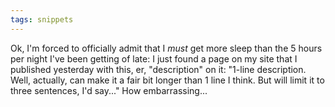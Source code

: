 ```yaml
---
tags: snippets
---
```


Ok, I'm forced to officially admit that I *must* get more sleep than the 5 hours per night I've been getting of late: I just found a page on my site that I published yesterday with this, er, "description" on it: "1-line description. Well, actually, can make it a fair bit longer than 1 line I think. But will limit it to three sentences, I'd say..." How embarrassing...
